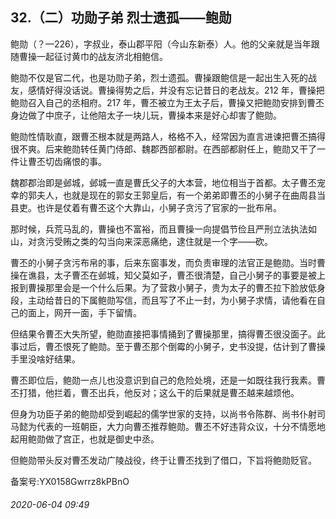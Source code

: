 ## 32.（二）功勋子弟 烈士遗孤——鲍勋
鲍勋（？—226），字叔业，泰山郡平阳（今山东新泰）人。他的父亲就是当年跟随曹操一起征讨黄巾的战友济北相鲍信。



鲍勋不仅是官二代，也是功勋子弟，烈士遗孤。曹操跟鲍信是一起出生入死的战友，感情好得没话说。曹操得势之后，并没有忘记昔日的老战友。212 年，曹操把鲍勋召入自己的丞相府。217 年，曹丕被立为王太子后，曹操又把鲍勋安排到曹丕身边做了中庶子，让他陪太子一块儿玩，曹操本来是好心却害了鲍勋。



鲍勋性情耿直，跟曹丕根本就是两路人，格格不入，经常因为直言进谏把曹丕搞得很不爽。后来鲍勋转任黄门侍郎、魏郡西部都尉。在西部都尉任上，鲍勋又干了一件让曹丕切齿痛恨的事。



魏郡郡治即是邺城，邺城一直是曹氏父子的大本营，地位相当于首都。太子曹丕宠幸的郭夫人，也就是现在的郭女王郭皇后，有一个弟弟即曹丕的小舅子在曲周县当县吏。也许是仗着有曹丕这个大靠山，小舅子贪污了官家的一批布帛。



那时候，兵荒马乱的，曹操也不富裕，而且曹操一向提倡节俭且严刑立法执法如山，对贪污受贿之类的勾当向来深恶痛绝，逮住就是一个字——砍。



曹丕的小舅子贪污布帛的事，后来东窗事发，而负责审理的法官正是鲍勋。当时曹操在谯县，太子曹丕在邺城，知父莫如子，曹丕很清楚，自己小舅子的事要是被上报到曹操那里会是一个什么后果。为了营救小舅子，贵为太子的曹丕拉下脸放低身段，主动给昔日的下属鲍勋写信，而且写了不止一封，为小舅子求情，请他看在自己的面上，网开一面，手下留情。



但结果令曹丕大失所望，鲍勋直接把事情捅到了曹操那里，搞得曹丕很没面子。此事过后，曹丕恨死了鲍勋。至于曹丕那个倒霉的小舅子，史书没提，估计到了曹操手里没啥好结果。



曹丕即位后，鲍勋一点儿也没意识到自己的危险处境，还是一如既往我行我素。曹丕打猎，他拦着，曹丕出兵，他反对；这么干的后果就是曹丕越来越烦他。



但身为功臣子弟的鲍勋却受到崛起的儒学世家的支持，以尚书令陈群、尚书仆射司马懿为代表的一班朝臣，大力向曹丕推荐鲍勋。曹丕不好违背众议，十分不情愿地起用鲍勋做了宫正，也就是御史中丞。



但鲍勋带头反对曹丕发动广陵战役，终于让曹丕找到了借口，下旨将鲍勋贬官。



备案号:YX0158Gwrrz8kPBnO


###### 2020-06-04 09:49
